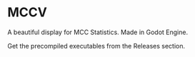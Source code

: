 # MCCV
A beautiful display for MCC Statistics.
Made in Godot Engine.

Get the precompiled executables from the Releases section.
